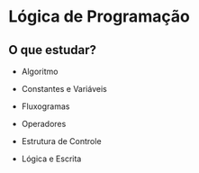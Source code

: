 # Lógica de Programação





## O que estudar? 



- Algoritmo

- Constantes e Variáveis

- Fluxogramas

- Operadores

- Estrutura de Controle

- Lógica e Escrita

  

